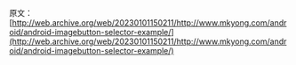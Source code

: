 原文：[http://web.archive.org/web/20230101150211/http://www.mkyong.com/android/android-imagebutton-selector-example/](http://web.archive.org/web/20230101150211/http://www.mkyong.com/android/android-imagebutton-selector-example/)
